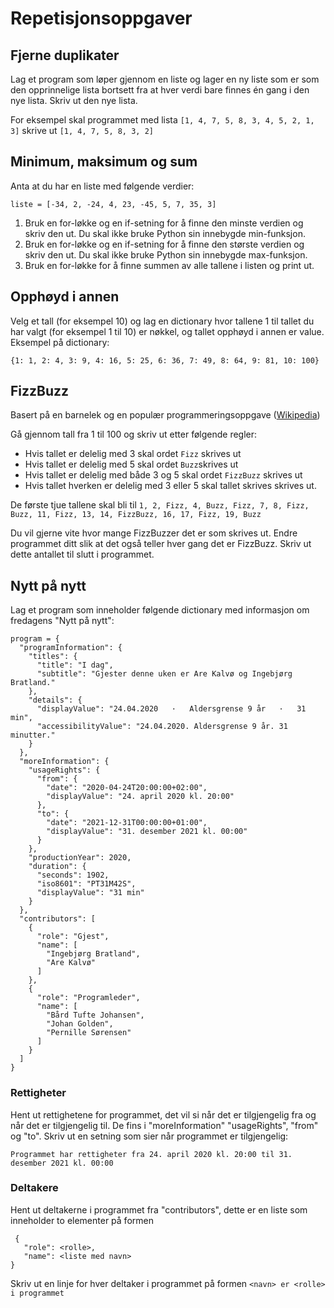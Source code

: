 # Repetisjonsoppgaver

## Fjerne duplikater

Lag et program som løper gjennom en liste og lager en ny liste som er som den opprinnelige lista bortsett fra at hver verdi bare finnes én gang i den nye lista. Skriv ut den nye lista. 

For eksempel skal programmet med lista `[1, 4, 7, 5, 8, 3, 4, 5, 2, 1, 3]` skrive ut `[1, 4, 7, 5, 8, 3, 2]`

## Minimum, maksimum og sum
Anta at du har en liste med følgende verdier:

`liste = [-34, 2, -24, 4, 23, -45, 5, 7, 35, 3]`
1. Bruk en for-løkke og en if-setning for å finne den minste verdien og skriv
den ut. Du skal ikke bruke Python sin innebygde min-funksjon.
2. Bruk en for-løkke og en if-setning for å finne den største verdien og skriv
den ut. Du skal ikke bruke Python sin innebygde max-funksjon.
3. Bruk en for-løkke for å finne summen av alle tallene i listen og print ut.

## Opphøyd i annen
Velg et tall (for eksempel 10) og lag en dictionary hvor tallene 1 til tallet du har valgt (for eksempel 1 til 10) er nøkkel, og tallet opphøyd i annen er value. Eksempel på dictionary:

`{1: 1, 2: 4, 3: 9, 4: 16, 5: 25, 6: 36, 7: 49, 8: 64, 9: 81, 10: 100}`

## FizzBuzz

Basert på en barnelek og en populær programmeringsoppgave ([Wikipedia](https://en.wikipedia.org/wiki/Fizz_buzz))

Gå gjennom tall fra 1 til 100 og skriv ut etter følgende regler:
* Hvis tallet er delelig med 3 skal ordet `Fizz` skrives ut
* Hvis tallet er delelig med 5 skal ordet `Buzz`skrives ut
* Hvis tallet er delelig med både 3 og 5 skal ordet `FizzBuzz` skrives ut
* Hvis tallet hverken er delelig med 3 eller 5 skal tallet skrives skrives ut.
 
 De første tjue tallene skal bli til `1, 2, Fizz, 4, Buzz, Fizz, 7, 8, Fizz, Buzz, 11, Fizz, 13, 14, FizzBuzz, 16, 17, Fizz, 19, Buzz`
 
 Du vil gjerne vite hvor mange FizzBuzzer det er som skrives ut. Endre programmet ditt slik at det også teller hver gang det er FizzBuzz. Skriv ut dette antallet til slutt i programmet.

## Nytt på nytt

Lag et program som inneholder følgende dictionary med informasjon om fredagens "Nytt på nytt":

```
program = {
  "programInformation": {
    "titles": {
      "title": "I dag",
      "subtitle": "Gjester denne uken er Are Kalvø og Ingebjørg Bratland."
    },
    "details": {
      "displayValue": "24.04.2020   ·   Aldersgrense 9 år   ·   31 min",
      "accessibilityValue": "24.04.2020. Aldersgrense 9 år. 31 minutter."
    }
  },
  "moreInformation": {
    "usageRights": {
      "from": {
        "date": "2020-04-24T20:00:00+02:00",
        "displayValue": "24. april 2020 kl. 20:00"
      },
      "to": {
        "date": "2021-12-31T00:00:00+01:00",
        "displayValue": "31. desember 2021 kl. 00:00"
      }
    },
    "productionYear": 2020,
    "duration": {
      "seconds": 1902,
      "iso8601": "PT31M42S",
      "displayValue": "31 min"
    }
  },
  "contributors": [
    {
      "role": "Gjest",
      "name": [
        "Ingebjørg Bratland",
        "Are Kalvø"
      ]
    },
    {
      "role": "Programleder",
      "name": [
        "Bård Tufte Johansen",
        "Johan Golden",
        "Pernille Sørensen"
      ]
    }
  ]
}
```

### Rettigheter

Hent ut rettighetene for programmet, det vil si når det er tilgjengelig fra og når det er tilgjengelig til. De fins i "moreInformation" "usageRights", "from" og "to". Skriv ut en setning som sier når programmet er tilgjengelig:
```
Programmet har rettigheter fra 24. april 2020 kl. 20:00 til 31. desember 2021 kl. 00:00
```

### Deltakere
Hent ut deltakerne i programmet fra "contributors", dette er en liste som inneholder to elementer på formen
```
 {
   "role": <rolle>,
   "name": <liste med navn>
}
```
Skriv ut en linje for hver deltaker i programmet på formen `<navn> er <rolle> i programmet`
